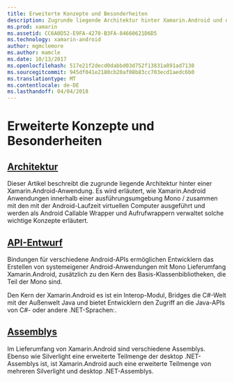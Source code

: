 ```yaml
---
title: Erweiterte Konzepte und Besonderheiten
description: Zugrunde liegende Architektur hinter Xamarin.Android und den zugehörigen API-Entwurf.
ms.prod: xamarin
ms.assetid: CC6A0D52-E9FA-4270-B3FA-84660621D6D5
ms.technology: xamarin-android
author: mgmclemore
ms.author: mamcle
ms.date: 10/13/2017
ms.openlocfilehash: 517e21f2decd0dabbd03d752f13831a891ad7138
ms.sourcegitcommit: 945df041e2180cb20af08b83cc703ecd1aedc6b0
ms.translationtype: MT
ms.contentlocale: de-DE
ms.lasthandoff: 04/04/2018
---
```

# <a name="advanced-concepts-and-internals"></a>Erweiterte Konzepte und Besonderheiten


##  <a name="architectureandroidinternalsarchitecturemd"></a>[Architektur](~/android/internals/architecture.md)

Dieser Artikel beschreibt die zugrunde liegende Architektur hinter einer Xamarin.Android-Anwendung. Es wird erläutert, wie Xamarin.Android Anwendungen innerhalb einer ausführungsumgebung Mono / zusammen mit den mit der Android-Laufzeit virtuellen Computer ausgeführt und werden als Android Callable Wrapper und Aufrufwrappern verwaltet solche wichtige Konzepte erläutert. 



##  <a name="api-designandroidinternalsapi-designmd"></a>[API-Entwurf](~/android/internals/api-design.md)

Bindungen für verschiedene Android-APIs ermöglichen Entwicklern das Erstellen von systemeigener Android-Anwendungen mit Mono Lieferumfang Xamarin.Android, zusätzlich zu den Kern des Basis-Klassenbibliotheken, die Teil der Mono sind.

Den Kern der Xamarin.Android es ist ein Interop-Modul, Bridges die C#-Welt mit der Außenwelt Java und bietet Entwicklern den Zugriff an die Java-APIs von C#- oder andere .NET-Sprachen:.



##  <a name="assembliescross-platforminternalsavailable-assembliesmd"></a>[Assemblys](~/cross-platform/internals/available-assemblies.md)

Im Lieferumfang von Xamarin.Android sind verschiedene Assemblys. Ebenso wie Silverlight eine erweiterte Teilmenge der desktop .NET-Assemblys ist, ist Xamarin.Android auch eine erweiterte Teilmenge von mehreren Silverlight und desktop .NET-Assemblys. 

